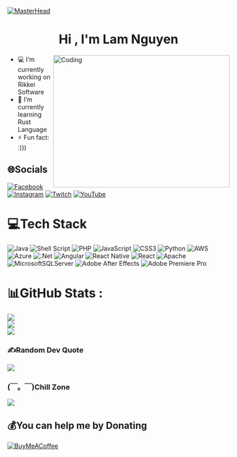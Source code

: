 [![MasterHead](https://mir-s3-cdn-cf.behance.net/project_modules/fs/54b6c068097599.5b50bca476b9b.gif)](https://rishavchanda.io)
<h1 align="center">Hi , I'm Lam Nguyen</h1>
<img align="right" alt="Coding" width="400" height="300" src="https://cdn.dribbble.com/users/1019864/screenshots/3079099/codeloop.gif">

-  💻 I’m currently working on Rikkei Software
- 🌱 I’m currently learning Rust Language
- ⚡ Fun fact: :)))


## 🌐Socials
[![Facebook](https://img.shields.io/badge/Facebook-%231877F2.svg?logo=Facebook&logoColor=white)](https://www.facebook.com/baolam.nguyen.10485546/) [![Instagram](https://img.shields.io/badge/Instagram-%23E4405F.svg?logo=Instagram&logoColor=white)](https://www.instagram.com/developerlam/) [![Twitch](https://img.shields.io/badge/Twitch-%239146FF.svg?logo=Twitch&logoColor=white)](https://www.twitch.tv/baron88891) [![YouTube](https://img.shields.io/badge/YouTube-%23FF0000.svg?logo=YouTube&logoColor=white)](https://www.youtube.com/channel/UCaIMi3PYqFQ00OiZaOIXJZQ) 

# 💻Tech Stack
![Java](https://img.shields.io/badge/java-%23ED8B00.svg?style=for-the-badge&logo=java&logoColor=white) ![Shell Script](https://img.shields.io/badge/shell_script-%23121011.svg?style=for-the-badge&logo=gnu-bash&logoColor=white) ![PHP](https://img.shields.io/badge/php-%23777BB4.svg?style=for-the-badge&logo=php&logoColor=white) ![JavaScript](https://img.shields.io/badge/javascript-%23323330.svg?style=for-the-badge&logo=javascript&logoColor=%23F7DF1E) ![CSS3](https://img.shields.io/badge/css3-%231572B6.svg?style=for-the-badge&logo=css3&logoColor=white) ![Python](https://img.shields.io/badge/python-3670A0?style=for-the-badge&logo=python&logoColor=ffdd54) ![AWS](https://img.shields.io/badge/AWS-%23FF9900.svg?style=for-the-badge&logo=amazon-aws&logoColor=white) ![Azure](https://img.shields.io/badge/azure-%230072C6.svg?style=for-the-badge&logo=azure-devops&logoColor=white) ![.Net](https://img.shields.io/badge/.NET-5C2D91?style=for-the-badge&logo=.net&logoColor=white) ![Angular](https://img.shields.io/badge/angular-%23DD0031.svg?style=for-the-badge&logo=angular&logoColor=white) ![React Native](https://img.shields.io/badge/react_native-%2320232a.svg?style=for-the-badge&logo=react&logoColor=%2361DAFB) ![React](https://img.shields.io/badge/react-%2320232a.svg?style=for-the-badge&logo=react&logoColor=%2361DAFB) ![Apache](https://img.shields.io/badge/apache-%23D42029.svg?style=for-the-badge&logo=apache&logoColor=white) ![MicrosoftSQLServer](https://img.shields.io/badge/Microsoft%20SQL%20Sever-CC2927?style=for-the-badge&logo=microsoft%20sql%20server&logoColor=white) ![Adobe After Effects](https://img.shields.io/badge/Adobe%20After%20Effects-9999FF.svg?style=for-the-badge&logo=Adobe%20After%20Effects&logoColor=white) ![Adobe Premiere Pro](https://img.shields.io/badge/Adobe%20Premiere%20Pro-9999FF.svg?style=for-the-badge&logo=Adobe%20Premiere%20Pro&logoColor=white)
# 📊GitHub Stats :
![](https://github-readme-stats.vercel.app/api?username=developerlam&theme=dark&hide_border=false&include_all_commits=true&count_private=true)<br/>
![](https://github-readme-streak-stats.herokuapp.com/?user=developerlam&theme=dark&hide_border=false)<br/>
![](https://github-readme-stats.vercel.app/api/top-langs/?username=developerlam&theme=dark&hide_border=false&include_all_commits=true&count_private=true&layout=compact)


### ✍Random Dev Quote
![](https://quotes-github-readme.vercel.app/api?type=horizontal&theme=dark)

### (￣。￣)Chill Zone
<img src="https://wallpaperaccess.com/full/869923.gif"/>



  ## 💰You can help me by Donating
  [![BuyMeACoffee](https://img.shields.io/badge/Buy%20Me%20a%20Coffee-ffdd00?style=for-the-badge&logo=buy-me-a-coffee&logoColor=black)](https://buymeacoffee.com/developerlam) 

  <!-- Proudly created with GPRM ( https://gprm.itsvg.in ) -->
  
